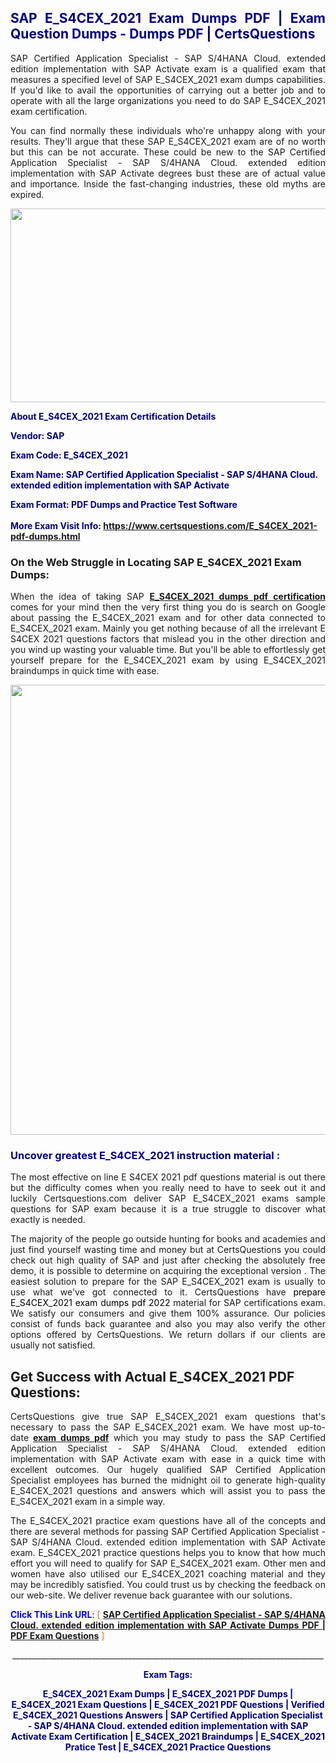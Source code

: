 <h2 style="text-align: justify;"><span style="color: #000080;">SAP E_S4CEX_2021 Exam Dumps PDF | Exam Question Dumps - Dumps PDF | CertsQuestions</span></h2>
<p style="text-align: justify;">SAP Certified Application Specialist - SAP S/4HANA Cloud. extended edition implementation with SAP Activate exam is a qualified exam that measures a specified level of SAP  E_S4CEX_2021 exam dumps capabilities. If you'd like to avail the opportunities of carrying out a better job and to operate with all the large organizations you need to do SAP E_S4CEX_2021 exam certification.</p>
<p style="text-align: justify;">You can find normally these individuals who're unhappy along with your results. They'll argue that these SAP  E_S4CEX_2021 exam are of no worth but this can be not accurate. These could be new to the SAP Certified Application Specialist - SAP S/4HANA Cloud. extended edition implementation with SAP Activate degrees bust these are of actual value and importance. Inside the fast-changing industries, these old myths are expired.</p>
<p><img style="display: block; margin-left: auto; margin-right: auto;" src="https://i.imgur.com/eaP4ae9.png" width="840" height="310" /></p>
<p><span style="color: #000080;"><strong>About E_S4CEX_2021 Exam Certification Details</strong></span></p>
<p><span style="color: #000080;"><strong>Vendor: SAP<br /></strong></span></p>
<p><span style="color: #000080;"><strong>Exam Code: E_S4CEX_2021</strong></span></p>
<p><span style="color: #000080;"><strong>Exam Name: SAP Certified Application Specialist - SAP S/4HANA Cloud. extended edition implementation with SAP Activate</strong></span></p>
<p><span style="color: #000080;"><strong>Exam Format: PDF Dumps and Practice Test Software<br /><br />More Exam Visit Info: <span style="color: #ff6600;"><a href="https://www.certsquestions.com/E_S4CEX_2021-pdf-dumps.html">https://www.certsquestions.com/E_S4CEX_2021-pdf-dumps.html</a></span></strong></span></p>
<h3>On the Web Struggle in Locating SAP E_S4CEX_2021 Exam Dumps:</h3>
<p style="text-align: justify;">When the idea of taking SAP <a href="https://www.certsquestions.com/E_S4CEX_2021-pdf-dumps.html"><strong> E_S4CEX_2021 dumps pdf certification</strong></a> comes for your mind then the very first thing you do is search on Google about passing the E_S4CEX_2021 exam and for other data connected to E_S4CEX_2021 exam. Mainly you get nothing because of all the irrelevant E S4CEX 2021 questions factors that mislead you in the other direction and you wind up wasting your valuable time. But you'll be able to effortlessly get yourself prepare for the E_S4CEX_2021 exam by using E_S4CEX_2021 braindumps in quick time with ease.</p>
<p><a href="https://www.certsquestions.com/E_S4CEX_2021-pdf-dumps.html"><img style="display: block; margin-left: auto; margin-right: auto;" src="https://i.imgur.com/pxhoKQ2.png" width="720" /></a></p>
<h3><span style="color: #000080;">Uncover greatest  E_S4CEX_2021 instruction material :</span></h3>
<p style="text-align: justify;">The most effective on line E S4CEX 2021 pdf questions material is out there but the difficulty comes when you really need to have to seek out it and luckily Certsquestions.com deliver SAP E_S4CEX_2021 exams sample questions for SAP  exam because it is a true struggle to discover what exactly is needed.</p>
<p style="text-align: justify;">The majority of the people go outside hunting for books and academies and just find yourself wasting time and money but at CertsQuestions you could check out high quality of SAP  and just after checking the absolutely free demo, it is possible to determine on acquiring the exceptional version . The easiest solution to prepare for the SAP E_S4CEX_2021 exam is usually to use what we've got connected to it. CertsQuestions have <span style="color: #000000;">prepare E_S4CEX_2021 exam dumps pdf 2022</span> material for SAP certifications exam. We satisfy our consumers and give them 100% assurance. Our policies consist of funds back guarantee and also you may also verify the other options offered by CertsQuestions. We return dollars if our clients are usually not satisfied.</p>
<h2>Get Success with Actual E_S4CEX_2021 PDF Questions:</h2>
<p style="text-align: justify;">CertsQuestions give true SAP E_S4CEX_2021 exam questions that's necessary to pass the SAP  E_S4CEX_2021 exam. We have most up-to-date<strong>&nbsp;<a href="https://www.certsquestions.com/">exam dumps pdf</a></strong>&nbsp;which you may study to pass the SAP Certified Application Specialist - SAP S/4HANA Cloud. extended edition implementation with SAP Activate exam with ease in a quick time with excellent outcomes. Our hugely qualified SAP Certified Application Specialist employees has burned the midnight oil to generate high-quality E_S4CEX_2021 questions and answers which will assist you to pass the E_S4CEX_2021 exam in a simple way.</p>
<p style="text-align: justify;">The E_S4CEX_2021 practice exam questions have all of the concepts and there are several methods for passing SAP Certified Application Specialist - SAP S/4HANA Cloud. extended edition implementation with SAP Activate exam. E_S4CEX_2021 practice questions helps you to know that how much effort you will need to qualify for SAP  E_S4CEX_2021 exam. Other men and women have also utilised our E_S4CEX_2021 coaching material and they may be incredibly satisfied. You could trust us by checking the feedback on our web-site. We deliver revenue back guarantee with our solutions.</p>
<p style="text-align: justify;"><span style="color: #0000ff;"><strong>Click This Link URL</strong>:</span> <span style="color: #ff6600;">[ <strong><a href="https://www.certsquestions.com/sap-certified-application-specialist-certification.html">SAP Certified Application Specialist - SAP S/4HANA Cloud. extended edition implementation with SAP Activate Dumps PDF | PDF Exam Questions</a></strong> ]</span></p>
<p style="text-align: center;">______________________________________________________________________________</p>
<p style="text-align: center;"><span style="color: #000080;"><strong>Exam Tags:</strong></span></p>
<p style="text-align: center;"><span style="color: #000080;"><strong>E_S4CEX_2021 Exam Dumps | E_S4CEX_2021 PDF Dumps | E_S4CEX_2021 Exam Questions | E_S4CEX_2021 PDF Questions | Verified E_S4CEX_2021 Questions Answers | SAP Certified Application Specialist - SAP S/4HANA Cloud. extended edition implementation with SAP Activate Exam Certification | E_S4CEX_2021 Braindumps | E_S4CEX_2021 Pratice Test | E_S4CEX_2021 Practice Questions</strong></span></p>
